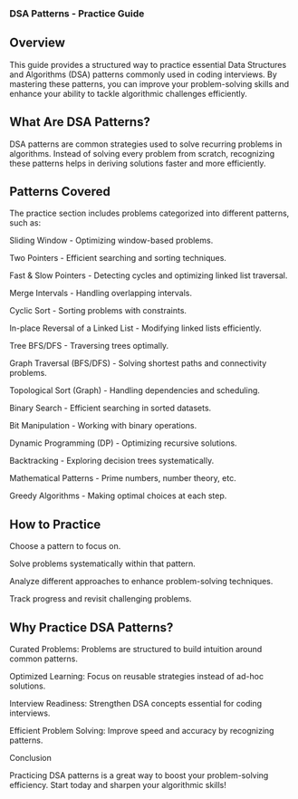 ### DSA Patterns - Practice Guide

## Overview

This guide provides a structured way to practice essential Data Structures and Algorithms (DSA) patterns commonly used in coding interviews. By mastering these patterns, you can improve your problem-solving skills and enhance your ability to tackle algorithmic challenges efficiently.

## What Are DSA Patterns?

DSA patterns are common strategies used to solve recurring problems in algorithms. Instead of solving every problem from scratch, recognizing these patterns helps in deriving solutions faster and more efficiently.

## Patterns Covered

The practice section includes problems categorized into different patterns, such as:

Sliding Window - Optimizing window-based problems.

Two Pointers - Efficient searching and sorting techniques.

Fast & Slow Pointers - Detecting cycles and optimizing linked list traversal.

Merge Intervals - Handling overlapping intervals.

Cyclic Sort - Sorting problems with constraints.

In-place Reversal of a Linked List - Modifying linked lists efficiently.

Tree BFS/DFS - Traversing trees optimally.

Graph Traversal (BFS/DFS) - Solving shortest paths and connectivity problems.

Topological Sort (Graph) - Handling dependencies and scheduling.

Binary Search - Efficient searching in sorted datasets.

Bit Manipulation - Working with binary operations.

Dynamic Programming (DP) - Optimizing recursive solutions.

Backtracking - Exploring decision trees systematically.

Mathematical Patterns - Prime numbers, number theory, etc.

Greedy Algorithms - Making optimal choices at each step.

## How to Practice

Choose a pattern to focus on.

Solve problems systematically within that pattern.

Analyze different approaches to enhance problem-solving techniques.

Track progress and revisit challenging problems.

## Why Practice DSA Patterns?

Curated Problems: Problems are structured to build intuition around common patterns.

Optimized Learning: Focus on reusable strategies instead of ad-hoc solutions.

Interview Readiness: Strengthen DSA concepts essential for coding interviews.

Efficient Problem Solving: Improve speed and accuracy by recognizing patterns.

Conclusion

Practicing DSA patterns is a great way to boost your problem-solving efficiency. Start today and sharpen your algorithmic skills!

